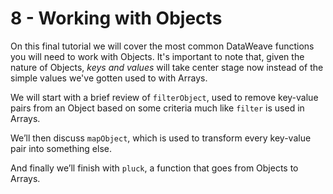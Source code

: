 # 8 - Working with Objects

On this final tutorial we will cover the most common DataWeave functions you will need to work with Objects. It's important to note that, given the nature of Objects, *keys and values* will take center stage now instead of the simple values we've gotten used to with Arrays.

We will start with a brief review of `filterObject`, used to remove key-value pairs from an Object based on some criteria much like `filter` is used in Arrays.

We’ll then discuss `mapObject`, which is used to transform every key-value pair into something else.

And finally we’ll finish with `pluck`, a function that goes from Objects to Arrays. 
